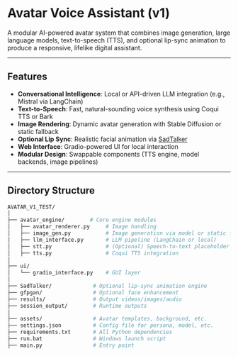 # Avatar Voice Assistant (v1)

A modular AI-powered avatar system that combines image generation, large language models, text-to-speech (TTS), and optional lip-sync animation to produce a responsive, lifelike digital assistant.

---

## Features

- **Conversational Intelligence**: Local or API-driven LLM integration (e.g., Mistral via LangChain)
- **Text-to-Speech**: Fast, natural-sounding voice synthesis using Coqui TTS or Bark
- **Image Rendering**: Dynamic avatar generation with Stable Diffusion or static fallback
- **Optional Lip Sync**: Realistic facial animation via [SadTalker](https://github.com/OpenTalker/SadTalker)
- **Web Interface**: Gradio-powered UI for local interaction
- **Modular Design**: Swappable components (TTS engine, model backends, image pipelines)

---

## Directory Structure

```bash
AVATAR_V1_TEST/
│
├── avatar_engine/        # Core engine modules
│   ├── avatar_renderer.py     # Image handling
│   ├── image_gen.py           # Image generation via model or static fallback
│   ├── llm_interface.py       # LLM pipeline (LangChain or local)
│   ├── stt.py                 # (Optional) Speech-to-text placeholder
│   ├── tts.py                 # Coqui TTS integration
│
├── ui/
│   └── gradio_interface.py    # GUI layer
│
├── SadTalker/             # Optional lip-sync animation engine
├── gfpgan/                # Optional face enhancement
├── results/               # Output videos/images/audio
├── session_output/        # Runtime outputs
│
├── assets/                # Avatar templates, background, etc.
├── settings.json          # Config file for persona, model, etc.
├── requirements.txt       # All Python dependencies
├── run.bat                # Windows launch script
├── main.py                # Entry point
